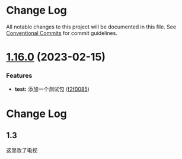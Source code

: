 # Change Log

All notable changes to this project will be documented in this file.
See [Conventional Commits](https://conventionalcommits.org) for commit guidelines.

# [1.16.0](https://github.com/lljj-x/vue-json-schema-form/compare/v1.15.0...v1.16.0) (2023-02-15)


### Features

* **test:** 添加一个测试包 ([f2f0085](https://github.com/lljj-x/vue-json-schema-form/commit/f2f008512b78e1a856018e724543d0197ecbc957))





# Change Log


## 1.3
这里改了电视
